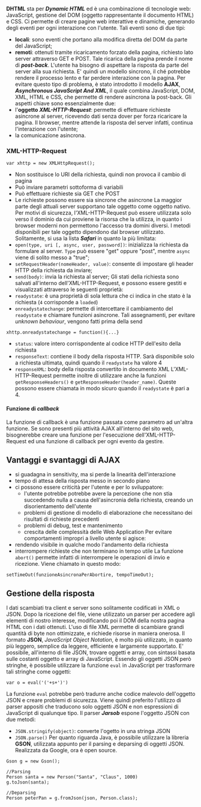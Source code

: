 **DHTML** sta per ***Dynamic HTML*** ed è una combinazione di tecnologie web: JavaScript, gestione del DOM (oggetto rappresentante il documento HTML) e CSS. Ci permette di creare pagine web interattive e dinamiche, generando degli eventi per ogni interazione con l'utente. Tali eventi sono di due tipi:
- **locali**: sono eventi che portano alla modifica diretta del DOM da parte del JavaScript;
- **remoti**: ottenuti tramite ricaricamento forzato della pagina, richiesto lato server attraverso GET e POST. Tale ricarica della pagina prende il nome di ***post-back***.
L'utente ha bisogno di aspettare la risposta da parte del server alla sua richiesta. E' quindi un modello sincrono, il ché potrebbe rendere il processo lento e far perdere interazione con la pagina. Per evitare questo tipo di problema, è stato introdotto il modello **AJAX**, ***Asynchronous JavaScript And XML***, il quale combina JavaScript, DOM, XML, HTML e CSS, che permette di rendere asincrona la post-back.
Gli aspetti chiave sono essenzialmente due:
- l'**oggetto *XML-HTTP-Request***: permette di effettuare richieste asincrone al server, ricevendo dati senza dover per forza ricaricare la pagina. Il browser, mentre attende la risposta del server infatti, continua l'interazione con l'utente;
- la comunicazione asincrona.
### XML-HTTP-Request
```
var xhttp = new XMLHttpRequest();
```
- Non sostituisce lo URI della richiesta, quindi non provoca il cambio di pagina
- Può inviare parametri sottoforma di variabili
- Può effettuare richieste sia GET che POST
- Le richieste possono essere sia sincrone che asincrone
La maggior parte degli attuali server supportano tale oggetto come oggetto nativo.
Per motivi di sicurezza, l'XML-HTTP-Request può essere utilizzata solo verso il dominio da cui proviene la risorsa che la utilizza, in quanto i browser moderni non permettono l'accesso tra domini diversi.
I metodi disponibili per tale oggetto dipendono dal browser utilizzato. Solitamente, si usa la lista ***Safari*** in quanto la più limitata:
- `open(type, uri [, async, user, password])`: inizializza la richiesta da formulare al server. `Type` può essere "get" oppure "post", mentre `async` viene di solito messo a "true";
- `setRequestHeader(nomeHeader, value)`: consente di impostare gli header HTTP della richiesta da inviare;
- `send(body)`: invia la richiesta al server;
Gli stati della richiesta sono salvati all'interno dell'XML-HTTP-Request, e possono essere gestiti e visualizzati attraverso le seguenti proprietà:
- `readystate`: è una proprietà di sola lettura che ci indica in che stato è la richiesta (`4` corrisponde a `loaded`)
- `onreadystatechange`: permette di intercettare il cambiamento del `readystate` e chiamare funzioni asincrone. Tali assegnamenti, per evitare *unknown behaviour*, vengono fatti prima della send
```
xhttp.onreadystatechange = function(){...}
```
- `status`: valore intero corrispondente al codice HTTP dell'esito della richiesta
- `responseText`: contiene il body della risposta HTTP. Sarà disponibile solo a richiesta ultimata, quindi quando il `readystate` ha valore 4
- `responseXML`: body della risposta convertito in documento XML
L'XML-HTTP-Request permette inoltre di utilizzare anche la funzioni `getResponseHeaders()` e `getResponseHeader(header_name)`. Queste possono essere chiamata in modo sicuro quando il `readystate` è pari a 4.
#### Funzione di *callback*
La funzione di callback è una funzione passata come parametro ad un'altra funzione. Se sono presenti più attività AJAX all'interno del sito web, bisognerebbe creare una funzione per l'esecuzione dell'XML-HTTP-Request ed una funzione di callback per ogni evento da gestire.
## Vantaggi e svantaggi di AJAX
- si guadagna in sensitivity, ma si perde la linearità dell'interazione
- tempo di attesa della risposta messo in secondo piano
- ci possono essere criticità per l'utente e per lo sviluppatore:
	- l'utente potrebbe potrebbe avere la percezione che non stia succedendo nulla a causa dell'asincronia della richiesta, creando un disorientamento dell'utente
	- problemi di gestione di modello di elaborazione che necessitano dei risultati di richieste precedenti
	- problemi di debug, test e mantenimento
	- crescita delle complessità delle Web Application
Per evitare comportamenti impropri a livello utente si agisce:
- rendendo visibile in qualche modo l'andamento della richiesta
- interrompere richieste che non terminano in tempo utile 
La funzione `abort()` permette infatti di interrompere le operazioni di invio e ricezione. Viene chiamato in questo modo:
```
setTimeOut(funzioneAsincronaPerAbortire, tempoTimeOut);
```
## Gestione della risposta
I dati scambiati tra client e server sono solitamente codificati in XML o JSON. Dopo la ricezione del file, viene utilizzato un parser per accedere agli elementi di nostro interesse, modificando poi il DOM della nostra pagina HTML con i dati ottenuti. L'uso di file XML permette di scambiare grandi quantità di byte non ottimizzate, e richiede risorse in maniera onerosa. Il formato **JSON**, *JavaScript Object Notation*, è molto più utilizzato, in quanto più leggero, semplice da leggere, efficiente e largamente supportato.
E' possibile, all'interno di file JSON, trovare oggetti e array, con sintassi basata sulle costanti oggetto e array di JavaScript.
Essendo gli oggetti JSON però stringhe, è possibile utilizzare la funzione `eval` in JavaScript per trasformare tali stringhe come oggetti:
```
var o = eval('('+s+')')
```
La funzione `eval` potrebbe però tradurre anche codice malevolo dell'oggetto JSON e creare problemi di sicurezza. Viene quindi preferito l'utilizzo di parser appositi che traducono solo oggetti JSON e non espressioni di JavaScript di qualunque tipo.
Il parser ***Jarsob*** espone l'oggetto JSON con due metodi:
- `JSON.stringify(object)`: converte l'ogetto in una stringa JSON
- `JSON.parse()`
Per quanto riguarda Java, è possibile utilizzare la libreria **GSON**, utilizzata appunto per il parsing e deparsing di oggetti JSON. Realizzata da Google, ora è open source.
```
Gson g = new Gson();

//Parsing
Person santa = new Person("Santa", "Claus", 1000)
g.toJson(santa);

//Deparsing
Person peterPan = g.fromJson(json, Person.class);
```